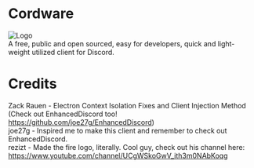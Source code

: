# Cordware
![Logo](https://i.imgur.com/Il1B0O9.png) <br />
 A free, public and open sourced, easy for developers, quick and light-weight utilized client for Discord. <br />

# Credits <br />
Zack Rauen - Electron Context Isolation Fixes and Client Injection Method (Check out EnhancedDiscord too! https://github.com/joe27g/EnhancedDiscord) <br />
joe27g - Inspired me to make this client and remember to check out EnhancedDiscord. <br />
rezizt - Made the fire logo, literally. Cool guy, check out his channel here: https://www.youtube.com/channel/UCgWSkoGwV_ith3m0NAbKoqg
